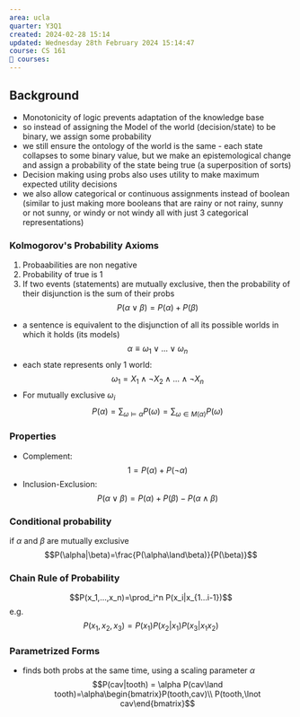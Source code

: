 ```yaml
---
area: ucla
quarter: Y3Q1
created: 2024-02-28 15:14
updated: Wednesday 28th February 2024 15:14:47
course: CS 161
📕 courses:
---
```

## Background
- Monotonicity of logic prevents adaptation of the knowledge base
- so instead of assigning the Model of the world (decision/state) to be binary, we assign some probability
- we still ensure the ontology of the world is the same - each state collapses to some binary value, but we make an epistemological change and assign a probability of the state being true (a superposition of sorts)
- Decision making using probs also uses utility to make maximum expected utility decisions
- we also allow categorical or continuous assignments instead of boolean (similar to just making more booleans that are rainy or not rainy, sunny or not sunny, or windy or not windy all with just 3 categorical representations)
### Kolmogorov's Probability Axioms
1. Probaabilities are non negative
2. Probability of true is 1
3. If two events (statements) are mutually exclusive, then the probability of their disjunction is the sum of their probs $$P(\alpha\lor\beta)=P(\alpha)+P(\beta)$$
- a sentence is equivalent to the disjunction of all its possible worlds in which it holds (its models) $$\alpha\equiv \omega_1\lor...\lor \omega_n$$
- each state represents only 1 world: $$\omega_1=X_1\land\lnot X_2\land...\land\lnot X_n$$
- For mutually exclusive $\omega_i$ $$P(\alpha)=\sum_{\omega\models\alpha}P(\omega)=\sum_{\omega\in M(\alpha)} P(\omega)$$
### Properties
- Complement: $$1=P(\alpha)+P(\lnot\alpha)$$
- Inclusion-Exclusion: $$P(\alpha\lor\beta)=P(\alpha)+P(\beta)-P(\alpha\land\beta)$$
### Conditional probability
if $\alpha$ and $\beta$ are mutually exclusive $$P(\alpha|\beta)=\frac{P(\alpha\land\beta)}{P(\beta)}$$
### Chain Rule of Probability
$$P(x_1,...,x_n)=\prod_i^n P(x_i|x_{1...i-1})$$
e.g. $$P(x_1,x_2,x_3)=P(x_1)P(x_2|x_1)P(x_3|x_1x_2)$$
### Parametrized Forms
- finds both probs at the same time, using a scaling parameter $\alpha$
$$P(cav|tooth) = \alpha P(cav\land tooth)=\alpha\begin{bmatrix}P(tooth,cav)\\ P(tooth,\lnot cav\end{bmatrix}$$

